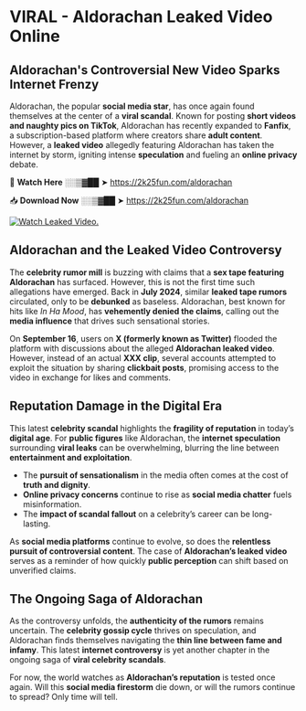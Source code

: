 # VIRAL - Aldorachan Leaked Video Online

## **Aldorachan's Controversial New Video Sparks Internet Frenzy**  

Aldorachan, the popular **social media star**, has once again found themselves at the center of a **viral scandal**. Known for posting **short videos and naughty pics on TikTok**, Aldorachan has recently expanded to **Fanfix**, a subscription-based platform where creators share **adult content**. However, a **leaked video** allegedly featuring Aldorachan has taken the internet by storm, igniting intense **speculation** and fueling an **online privacy** debate.  

🔴 **Watch Here** ░░▒▓██ ➤ https://2k25fun.com/aldorachan  

📥 **Download Now** ░░▒▓██ ➤ https://2k25fun.com/aldorachan  

[![Watch Leaked Video.](https://miro.medium.com/v2/resize:fit:828/format:webp/1*cilzJN44JGOrTw9NJCrNHA.gif "Watch Leaked Video")](https://2k25fun.com/aldorachan)

## **Aldorachan and the Leaked Video Controversy**  

The **celebrity rumor mill** is buzzing with claims that a **sex tape featuring Aldorachan** has surfaced. However, this is not the first time such allegations have emerged. Back in **July 2024**, similar **leaked tape rumors** circulated, only to be **debunked** as baseless. Aldorachan, best known for hits like *In Ha Mood*, has **vehemently denied the claims**, calling out the **media influence** that drives such sensational stories.  

On **September 16**, users on **X (formerly known as Twitter)** flooded the platform with discussions about the alleged **Aldorachan leaked video**. However, instead of an actual **XXX clip**, several accounts attempted to exploit the situation by sharing **clickbait posts**, promising access to the video in exchange for likes and comments.  

## **Reputation Damage in the Digital Era**  

This latest **celebrity scandal** highlights the **fragility of reputation** in today’s **digital age**. For **public figures** like Aldorachan, the **internet speculation** surrounding **viral leaks** can be overwhelming, blurring the line between **entertainment and exploitation**.  

- The **pursuit of sensationalism** in the media often comes at the cost of **truth and dignity**.  
- **Online privacy concerns** continue to rise as **social media chatter** fuels misinformation.  
- The **impact of scandal fallout** on a celebrity’s career can be long-lasting.  

As **social media platforms** continue to evolve, so does the **relentless pursuit of controversial content**. The case of **Aldorachan’s leaked video** serves as a reminder of how quickly **public perception** can shift based on unverified claims.  

## **The Ongoing Saga of Aldorachan**  

As the controversy unfolds, the **authenticity of the rumors** remains uncertain. The **celebrity gossip cycle** thrives on speculation, and Aldorachan finds themselves navigating the **thin line between fame and infamy**. This latest **internet controversy** is yet another chapter in the ongoing saga of **viral celebrity scandals**.  

For now, the world watches as **Aldorachan’s reputation** is tested once again. Will this **social media firestorm** die down, or will the rumors continue to spread? Only time will tell.